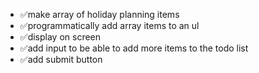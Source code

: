 - ✅make array of holiday planning items
- ✅programmatically add array items to an ul
- ✅display on screen
- ✅add input to be able to add more items to the todo list
- ✅add submit button